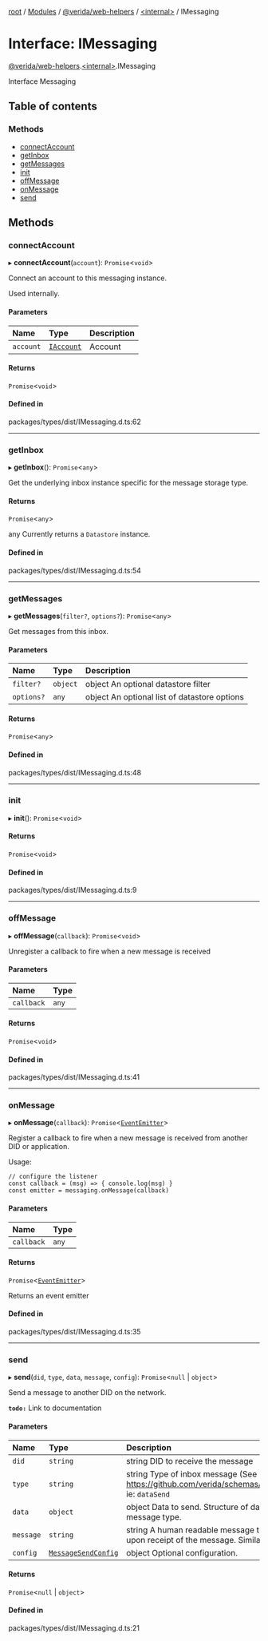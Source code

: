 [root](../README.md) / [Modules](../modules.md) / [@verida/web-helpers](../modules/verida_web_helpers.md) / [<internal\>](../modules/verida_web_helpers._internal_.md) / IMessaging

# Interface: IMessaging

[@verida/web-helpers](../modules/verida_web_helpers.md).[<internal\>](../modules/verida_web_helpers._internal_.md).IMessaging

Interface Messaging

## Table of contents

### Methods

- [connectAccount](verida_web_helpers._internal_.IMessaging.md#connectaccount)
- [getInbox](verida_web_helpers._internal_.IMessaging.md#getinbox)
- [getMessages](verida_web_helpers._internal_.IMessaging.md#getmessages)
- [init](verida_web_helpers._internal_.IMessaging.md#init)
- [offMessage](verida_web_helpers._internal_.IMessaging.md#offmessage)
- [onMessage](verida_web_helpers._internal_.IMessaging.md#onmessage)
- [send](verida_web_helpers._internal_.IMessaging.md#send)

## Methods

### connectAccount

▸ **connectAccount**(`account`): `Promise`<`void`\>

Connect an account to this messaging instance.

Used internally.

#### Parameters

| Name | Type | Description |
| :------ | :------ | :------ |
| `account` | [`IAccount`](verida_web_helpers._internal_.IAccount.md) | Account |

#### Returns

`Promise`<`void`\>

#### Defined in

packages/types/dist/IMessaging.d.ts:62

___

### getInbox

▸ **getInbox**(): `Promise`<`any`\>

Get the underlying inbox instance specific for the message storage type.

#### Returns

`Promise`<`any`\>

any Currently returns a `Datastore` instance.

#### Defined in

packages/types/dist/IMessaging.d.ts:54

___

### getMessages

▸ **getMessages**(`filter?`, `options?`): `Promise`<`any`\>

Get messages from this inbox.

#### Parameters

| Name | Type | Description |
| :------ | :------ | :------ |
| `filter?` | `object` | object An optional datastore filter |
| `options?` | `any` | object An optional list of datastore options |

#### Returns

`Promise`<`any`\>

#### Defined in

packages/types/dist/IMessaging.d.ts:48

___

### init

▸ **init**(): `Promise`<`void`\>

#### Returns

`Promise`<`void`\>

#### Defined in

packages/types/dist/IMessaging.d.ts:9

___

### offMessage

▸ **offMessage**(`callback`): `Promise`<`void`\>

Unregister a callback to fire when a new message is received

#### Parameters

| Name | Type |
| :------ | :------ |
| `callback` | `any` |

#### Returns

`Promise`<`void`\>

#### Defined in

packages/types/dist/IMessaging.d.ts:41

___

### onMessage

▸ **onMessage**(`callback`): `Promise`<[`EventEmitter`](../classes/verida_web_helpers._internal_.EventEmitter-1.md)\>

Register a callback to fire when a new message is received from another DID or application.

Usage:

```
// configure the listener
const callback = (msg) => { console.log(msg) }
const emitter = messaging.onMessage(callback)
```

#### Parameters

| Name | Type |
| :------ | :------ |
| `callback` | `any` |

#### Returns

`Promise`<[`EventEmitter`](../classes/verida_web_helpers._internal_.EventEmitter-1.md)\>

Returns an event emitter

#### Defined in

packages/types/dist/IMessaging.d.ts:35

___

### send

▸ **send**(`did`, `type`, `data`, `message`, `config`): `Promise`<``null`` \| `object`\>

Send a message to another DID on the network.

**`todo:`** Link to documentation

#### Parameters

| Name | Type | Description |
| :------ | :------ | :------ |
| `did` | `string` | string DID to receive the message |
| `type` | `string` | string Type of inbox message (See https://github.com/verida/schemas/tree/master/schemas/inbox/type). ie: `dataSend` |
| `data` | `object` | object Data to send. Structure of data will depend on the inbox message type. |
| `message` | `string` | string A human readable message that will be displayed to the user upon receipt of the message. Similar to an email subject. |
| `config` | [`MessageSendConfig`](verida_web_helpers._internal_.MessageSendConfig.md) | object Optional configuration. |

#### Returns

`Promise`<``null`` \| `object`\>

#### Defined in

packages/types/dist/IMessaging.d.ts:21
